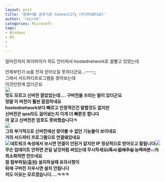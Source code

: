 ```yaml
---
layout: post
title: '컴퓨터를 공유기로 Connectify (무선어뎁터必)'
author: '나는나비'
categories: Microsoft
tags:
- Windows
- OS
-
- 
---
```



<script> location.href='https://cafe.naver.com/develoid/575675' ; </script>

<span>얼마전까지 와이파이가 하도 안터져서 hostednetwork로 꿀빨고 있었는데</span><div><span>언제부턴가 ip를 전혀 얻어오질 못하더군요...ㅡㅡ;;</span></div><div><span>그래서 서드파티프로그램을 찾아보는데</span></div><div><span>이것만한게 없더군요</span></div><div><span><b></span></div><div><span><img src="https://cafeptthumb-phinf.pstatic.net/20151024_32/mdbs2_1445651905593GBRT5_PNG/%C0%CC%B9%CC%C1%F6_006.png?type=w740"><b></span></div><div><span><b></span></div><div><span>멋도 모르고 신버전 깔았었는데.... 구버전을 쓰라는 말이 있더군요</span></div><div><span>정말 이 버전이 훨씬 깔끔하네요</span></div><div><span>hostednetwork보다 빠르고 안정적인건 말할것도 없지만</span></div><div><span>신버전은 qos라도 걸어놨는지 이게 더 빠른듯 합니다</span></div><div><span>아 글고 신버전은 암호도 못바꿨습니다ㅋ</span></div><div><span><b></span></div><div><span><img src="https://cafeptthumb-phinf.pstatic.net/20151024_90/mdbs2_1445652111557jd0QN_PNG/%C0%CC%B9%CC%C1%F6_005.png?type=w740"><b></span></div><div><span><b></span></div><div><span>그외 부가적으로 신버전에선 찾아볼 수 없던 기능들이 보이네요</span></div><div><span>거의 서드파티 프로그램으로 연결돼있네요</span></div><div><span><b></span></div><div><span><img src="https://cafeptthumb-phinf.pstatic.net/20151024_86/mdbs2_1445652368111Vaxvv_PNG/%C0%CC%B9%CC%C1%F6_003.png?type=w740"><b><b>네트워크 속성에서 보시면 연결이 안된거 같지만 IP 정상적으로 받아오고 잘됩니다<b><b><img src="https://cafeptthumb-phinf.pstatic.net/20151024_186/mdbs2_14456523682097yQ7L_PNG/%C0%CC%B9%CC%C1%F6_004.png?type=w740"><b></span></div><div><span><b></span></div><div></div><div></div><div></div><div></div><div></div><div>무슨 업데이트 안하면 큰일 날것처럼 써있는데 무시하세요<strike>(혹시 없애주실 능력자분...?)</strike></div><div>최소화하면 안뜨네요</div><div><b></div><div>참 첨부파일(<a href="http://simri0908.tistory.com/159">출처</a>) 설치하실때 유의사항이</div><div>뒤에 구버전 지우시면 설치 안됩니다</div><div>저도 이유는 모르겠습니다....ㅋㅋㅋ</div><div></div>
